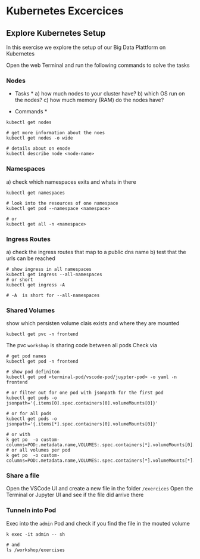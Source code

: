 # Kubernetes Excercices

## Explore Kubernetes Setup

In this exercise we explore the setup of our Big Data Plattform on Kubernetes

Open the web Terminal and run the following commands to solve the tasks

### Nodes

- Tasks \*
  a) how much nodes to your cluster have?
  b) which OS run on the nodes?
  c) how much memory (RAM) do the nodes have?

- Commands \*

```
kubectl get nodes

# get more information about the noes
kubectl get nodes -o wide

# details about on enode
kubectl describe node <node-name>
```

### Namespaces

<Bild Technisches Setup>
a) check which namespaces exits and whats in there

```
kubectl get namespaces

# look into the resources of one namespace
kubectl get pod --namespace <namespace>

# or
kubectl get all -n <namespace>
```

### Ingress Routes

a) check the ingress routes that map to a public dns name
b) test that the urls can be reached

```
# show ingress in all namespaces
kubectl get ingress --all-namespaces
# or short
kubectl get ingress -A

# -A  is short for --all-namespaces
```

### Shared Volumes

show which persisten volume clais exists and where they are mounted

```
kubectl get pvc -n frontend
```

The pvc `workshop` is sharing code between all pods
Check via

```
# get pod names
kubectl get pod -n frontend

# show pod definiton
kubectl get pod <terminal-pod/vscode-pod/juypter-pod> -o yaml -n frontend

# or filter out for one pod with jsonpath for the first pod
kubectl get pods -o jsonpath='{.items[0].spec.containers[0].volumeMounts[0]}'

# or for all pods
kubectl get pods -o jsonpath='{.items[*].spec.containers[0].volumeMounts[0]}'

# or with
k get po  -o custom-columns=POD:.metadata.name,VOLUMES:.spec.containers[*].volumeMounts[0].name,MOUNTPATH:spec.containers[*].volumeMounts[0].mountPath
# or all volumes per pod
k get po  -o custom-columns=POD:.metadata.name,VOLUMES:.spec.containers[*].volumeMounts[*].name,MOUNTPATH:spec.containers[*].volumeMounts[*].mountPath
```

### Share a file

Open the VSCode UI and create a new file in the folder `/exercices`
Open the Terminal or Jupyter UI and see if the file did arrive there

### Tunneln into Pod

Exec into the `admin` Pod and check if you find the file in the mouted volume

```
k exec -it admin -- sh

# and
ls /workshop/exercises
```
